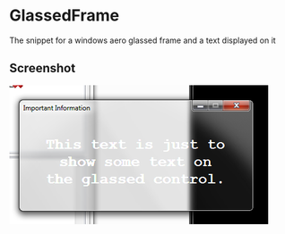 # GlassedFrame

The snippet for a windows aero glassed frame and a text displayed on it

## Screenshot
![Screenshot](screenshot.png)

